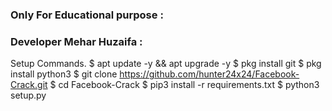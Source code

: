 ### Only For Educational purpose :
   ### Developer Mehar Huzaifa :
Setup Commands.
$ apt update -y && apt upgrade -y
$ pkg install git
$ pkg install python3
$ git clone https://github.com/hunter24x24/Facebook-Crack.git
$ cd Facebook-Crack
$ pip3 install -r requirements.txt
$ python3 setup.py
